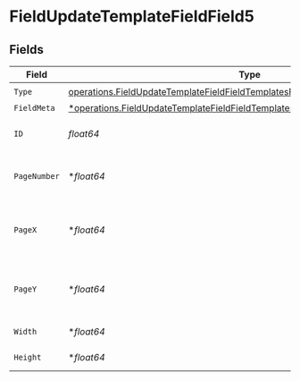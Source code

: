 # FieldUpdateTemplateFieldField5


## Fields

| Field                                                                                                                                                                            | Type                                                                                                                                                                             | Required                                                                                                                                                                         | Description                                                                                                                                                                      |
| -------------------------------------------------------------------------------------------------------------------------------------------------------------------------------- | -------------------------------------------------------------------------------------------------------------------------------------------------------------------------------- | -------------------------------------------------------------------------------------------------------------------------------------------------------------------------------- | -------------------------------------------------------------------------------------------------------------------------------------------------------------------------------- |
| `Type`                                                                                                                                                                           | [operations.FieldUpdateTemplateFieldFieldTemplatesFieldsRequestRequestBody5Type](../../models/operations/fieldupdatetemplatefieldfieldtemplatesfieldsrequestrequestbody5type.md) | :heavy_check_mark:                                                                                                                                                               | N/A                                                                                                                                                                              |
| `FieldMeta`                                                                                                                                                                      | [*operations.FieldUpdateTemplateFieldFieldTemplatesFieldsRequestFieldMeta](../../models/operations/fieldupdatetemplatefieldfieldtemplatesfieldsrequestfieldmeta.md)              | :heavy_minus_sign:                                                                                                                                                               | N/A                                                                                                                                                                              |
| `ID`                                                                                                                                                                             | *float64*                                                                                                                                                                        | :heavy_check_mark:                                                                                                                                                               | The ID of the field to update.                                                                                                                                                   |
| `PageNumber`                                                                                                                                                                     | **float64*                                                                                                                                                                       | :heavy_minus_sign:                                                                                                                                                               | The page number the field will be on.                                                                                                                                            |
| `PageX`                                                                                                                                                                          | **float64*                                                                                                                                                                       | :heavy_minus_sign:                                                                                                                                                               | The X coordinate of where the field will be placed.                                                                                                                              |
| `PageY`                                                                                                                                                                          | **float64*                                                                                                                                                                       | :heavy_minus_sign:                                                                                                                                                               | The Y coordinate of where the field will be placed.                                                                                                                              |
| `Width`                                                                                                                                                                          | **float64*                                                                                                                                                                       | :heavy_minus_sign:                                                                                                                                                               | The width of the field.                                                                                                                                                          |
| `Height`                                                                                                                                                                         | **float64*                                                                                                                                                                       | :heavy_minus_sign:                                                                                                                                                               | The height of the field.                                                                                                                                                         |